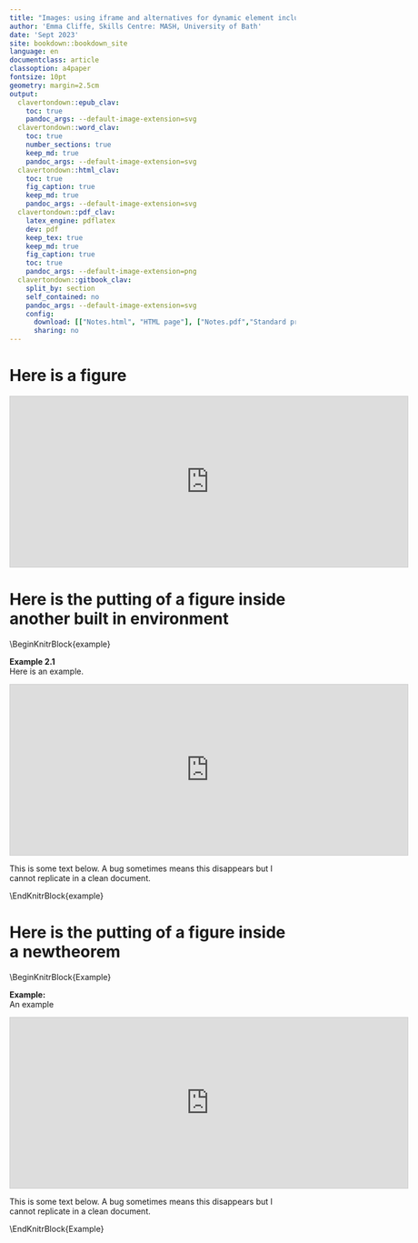 ```yaml
---
title: "Images: using iframe and alternatives for dynamic element including in theorems"
author: 'Emma Cliffe, Skills Centre: MASH, University of Bath'
date: 'Sept 2023'
site: bookdown::bookdown_site
language: en
documentclass: article
classoption: a4paper
fontsize: 10pt
geometry: margin=2.5cm
output:
  clavertondown::epub_clav:
    toc: true
    pandoc_args: --default-image-extension=svg
  clavertondown::word_clav:
    toc: true
    number_sections: true
    keep_md: true
    pandoc_args: --default-image-extension=svg
  clavertondown::html_clav:
    toc: true
    fig_caption: true
    keep_md: true
    pandoc_args: --default-image-extension=svg
  clavertondown::pdf_clav:
    latex_engine: pdflatex
    dev: pdf
    keep_tex: true
    keep_md: true
    fig_caption: true
    toc: true
    pandoc_args: --default-image-extension=png
  clavertondown::gitbook_clav:
    split_by: section
    self_contained: no
    pandoc_args: --default-image-extension=svg
    config:
      download: [["Notes.html", "HTML page"], ["Notes.pdf","Standard print PDF"], ["NotesClear.pdf","Clear print PDF"], ["NotesLarge.pdf","Large print PDF"], ["Notes.docx","Accessible Word document"], ["Notes.epub","Accessible EPub book" ]]
      sharing: no
---
```


# Here is a figure

<iframe title="DESMOS example graph" src="https://www.desmos.com/calculator/lbcljsazlt?embed" width="700px" height="300px" style="border: 1px solid #ccc" frameborder="0">![[Interactive plot of sine](https://www.desmos.com/calculator/lbcljsazlt)\label{sine}](./sine){width=60% longdesc=https://www.desmos.com/calculator/lbcljsazlt}</iframe>


# Here is the putting of a figure inside another built in environment

\BeginKnitrBlock{example}<div class="bookdown-example" custom-style="ExampleStyle" id="exm:unnamed-chunk-1"><span class="exm:unnamed-chunk-1" custom-style="NameStyle"><strong><span id="exm:unnamed-chunk-1"></span>Example 2.1  </strong></span><div>Here is an example.

<iframe title="DESMOS example graph" src="https://www.desmos.com/calculator/lbcljsazlt?embed" width="700px" height="300px" style="border: 1px solid #ccc" frameborder="0">![[Interactive plot of sine](https://www.desmos.com/calculator/lbcljsazlt)\label{sine}](./sine){width=60% longdesc=https://www.desmos.com/calculator/lbcljsazlt}</iframe>

This is some text below. A bug sometimes means this disappears but I cannot replicate in a clean document.
</div></div>\EndKnitrBlock{example}


# Here is the putting of a figure inside a newtheorem

\BeginKnitrBlock{Example}<div class="Example" custom-style="ExampleStyle" ><span class="Example" custom-style="NameStyle"><strong> Example: </strong></span><div>An example

<iframe title="DESMOS example graph" src="https://www.desmos.com/calculator/lbcljsazlt?embed" width="700px" height="300px" style="border: 1px solid #ccc" frameborder="0">![[Interactive plot of sine](https://www.desmos.com/calculator/lbcljsazlt)\label{sine}](./sine){width=60% longdesc=https://www.desmos.com/calculator/lbcljsazlt}</iframe>

This is some text below. A bug sometimes means this disappears but I cannot replicate in a clean document.
</div></div>\EndKnitrBlock{Example}


<!--chapter:end:index.Rmd-->

